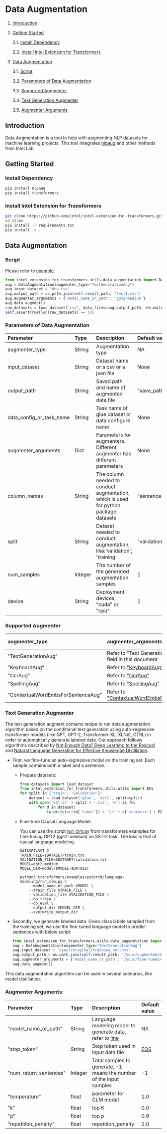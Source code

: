 Data Augmentation
============

1. [Introduction](#introduction)

2. [Getting Started](#getting-started)

    2.1. [Install Dependency](#install-dependency)

    2.2. [Install Intel Extension for Transformers](#install-intel_extension_for_transformers)

3. [Data Augmentation](#data-augmentation)

    3.1. [Script](#script)

    3.2. [Parameters of Data Augmentation](#parameters-of-data-augmentation)

    3.3. [Supported Augmenter](#supported-augmenter)

    3.4. [Text Generation Augmenter](#text-generation-augmenter)

    3.5. [Augmenter Arguments](#augmenter-arguments)

## Introduction
Data Augmentation is a tool to help with augmenting NLP datasets for machine learning projects. This tool integrates [nlpaug](https://github.com/makcedward/nlpaug) and other methods from Intel Lab.

## Getting Started
### Install Dependency
```bash
pip install nlpaug
pip install transformers
```

### Install Intel Extension for Transformers
```bash
git clone https://github.com/intel/intel-extension-for-transformers.git itrex
cd itrex
pip install -r requirements.txt
pip install -v .
```

## Data Augmentation
### Script
Please refer to [example](tests/test_data_augmentation.py).
```python
from intel_extension_for_transformers.utils.data_augmentation import DataAugmentation
aug = DataAugmentation(augmenter_type="TextGenerationAug")
aug.input_dataset = "dev.csv"
aug.output_path = os.path.join(self.result_path, "test1.cvs")
aug.augmenter_arguments = {'model_name_or_path': 'gpt2-medium'}
aug.data_augment()
raw_datasets = load_dataset("csv", data_files=aug.output_path, delimiter="\t", split="train")
self.assertTrue(len(raw_datasets) == 10)
```

### Parameters of Data Augmentation
|Parameter |Type |Description                                                           |Default value |
|:---------|:----|:------------------------------------------------------------------|:-------------|
|augmenter_type|String|Augmentation type                                             |NA  |
|input_dataset|String|Dataset name or a csv or a json file                           |None  |
|output_path|String|Saved path and name of augmented data file                       |"save_path/augmented_dataset.csv"|
|data_config_or_task_name|String|Task name of glue dataset or data configure name    |None  |
|augmenter_arguments|Dict|Parameters for augmenters. Different augmenter has different parameters |None|
|column_names|String|The column needed to conduct augmentation, which is used for python package datasets|"sentence"|
|split|String|Dataset needed to conduct augmentation, like:'validation', 'training'     |"validation"  |
|num_samples|Integer|The number of the generated augmentation samples           |1  |
|device|String|Deployment devices, "cuda" or "cpu"                                     |1  |

### Supported Augmenter
|augmenter_type |augmenter_arguments                                                 |default value |
|:--------------|:-------------------------------------------------------------------|:-------------|
|"TextGenerationAug"|Refer to "Text Generation Augmenter" field in this document               |NA  |
|"KeyboardAug"|Refer to ["KeyboardAug"](https://github.com/makcedward/nlpaug/blob/40794970124c26ce2e587e567738247bf20ebcad/nlpaug/augmenter/char/keyboard.py#L46)      |NA  |
|"OcrAug"|Refer to ["OcrAug"](https://github.com/makcedward/nlpaug/blob/40794970124c26ce2e587e567738247bf20ebcad/nlpaug/augmenter/char/ocr.py#L38)           |NA  |
|"SpellingAug"|Refer to ["SpellingAug"](https://github.com/makcedward/nlpaug/blob/40794970124c26ce2e587e567738247bf20ebcad/nlpaug/augmenter/word/spelling.py#L49)      |NA  |
|"ContextualWordEmbsForSentenceAug"|Refer to ["ContextualWordEmbsForSentenceAug"](https://github.com/makcedward/nlpaug/blob/40794970124c26ce2e587e567738247bf20ebcad/nlpaug/augmenter/sentence/context_word_embs_sentence.py#L77)      |    |

### Text Generation Augmenter
The text generation augment contains recipe to run data augmentation algorithm based on the conditional text generation using auto-regressive transformer models (like GPT, GPT-2, Transformer-XL, XLNet, CTRL) in order to automatically generate labeled data.
Our approach follows algorithms described by [Not Enough Data? Deep Learning to the Rescue!](https://arxiv.org/abs/1911.03118) and [Natural Language Generation for Effective Knowledge Distillation](https://www.aclweb.org/anthology/D19-6122.pdf).

- First, we fine-tune an auto-regressive model on the training set. Each sample contains both a label and a sentence.
    - Prepare datasets:
        ```python
        from datasets import load_dataset
        from intel_extension_for_transformers.utils.utils import EOS
        for split in {'train', 'validation'}:
            dataset = load_dataset('glue', 'sst2', split=split)
            with open('SST-2/' + split + '.txt', 'w') as fw:
                for d in dataset:
                    fw.write(str(d['label']) + '\t' + d['sentence'] + EOS + '\n')
        ```

    - Fine-tune Causal Language Model

        You can use the script [run_clm.py](https://github.com/huggingface/transformers/tree/v4.6.1/examples/pytorch/language-modeling/run_clm.py) from transformers examples for fine-tuning GPT2 (gpt2-medium) on SST-2 task. The loss is that of causal language modeling. 

        ```shell
        DATASET=SST-2
        TRAIN_FILE=$DATASET/train.txt
        VALIDATION_FILE=$DATASET/validation.txt
        MODEL=gpt2-medium
        MODEL_DIR=model/$MODEL-$DATASET

        python3 transformers/examples/pytorch/language-modeling/run_clm.py \
            --model_name_or_path $MODEL \
            --train_file $TRAIN_FILE \
            --validation_file $VALIDATION_FILE \
            --do_train \
            --do_eval \
            --output_dir $MODEL_DIR \
            --overwrite_output_dir
        ```

- Secondly, we generate labeled data. Given class labels sampled from the training set, we use the fine-tuned language model to predict sentences with below script:
    ```python
    from intel_extension_for_transformers.utils.data_augmentation import DataAugmentation
    aug = DataAugmentation(augmenter_type="TextGenerationAug")
    aug.input_dataset = "/your/original/training_set.csv"
    aug.output_path = os.path.join(self.result_path, "/your/augmented/dataset.cvs")
    aug.augmenter_arguments = {'model_name_or_path': '/your/fine-tuned/model'}
    aug.data_augment()
    ```

This data augmentation algorithm can be used in several scenarios, like model distillation.

### Augmenter Arguments:
|Parameter |Type|Description                                                 |Default value |
|:---------|:---|:---------------------------------------------------|:-------------|
|"model_name_or_path"|String|Language modeling model to generate data, refer to [line](intel_extension_for_transformers/preprocessing/data_augmentation.py#L181)|NA|
|"stop_token"|String|Stop token used in input data file                     |[EOS](intel_extension_for_transformers/preprocessing/utils.py#L7)|
|"num_return_sentences"|Integer|Total samples to generate, -1 means the number of the input samples                    |-1|
|"temperature"|float|parameter for CLM model                               |1.0|
|"k"|float|top K                                |0.0|
|"p"|float|top p                                |0.9|
|"repetition_penalty"|float|repetition_penalty                                |1.0|
